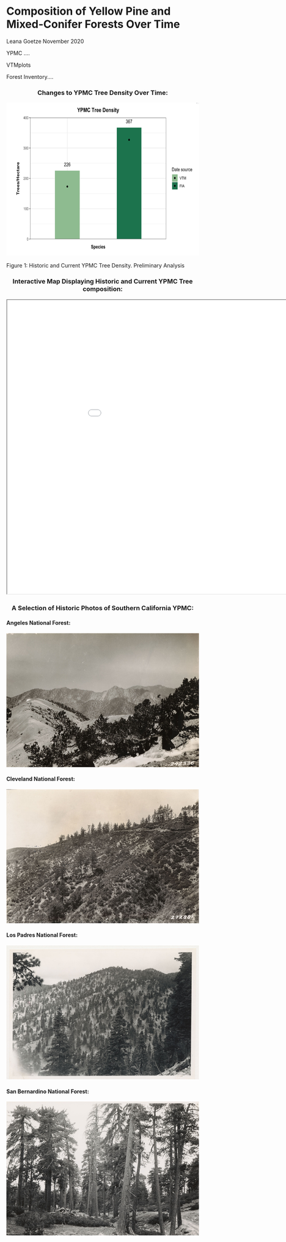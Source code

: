 # Composition of Yellow Pine and Mixed-Conifer Forests Over Time

Leana Goetze
November 2020

YPMC ....

VTMplots

Forest Inventory....

### <center>Changes to YPMC Tree Density Over Time:</center>

<center><img src="https://github.com/leanagoetze/ESM267-Goetze-webmap/blob/main/docs/pictures/Screen%20Shot%202020-11-11%20at%209.18.32%20AM.png?raw=true" height=400 width=600 /></center>

Figure 1: Historic and Current YPMC Tree Density. Preliminary Analysis 

### <center>Interactive Map Displaying Historic and Current YPMC Tree composition:</center>

<iframe src="assignment_2_mod/index.html" height=768 width=1024></iframe>

### <center>A Selection of Historic Photos of Southern California YPMC:</center>

#### Angeles National Forest:

<center><img src="https://github.com/leanagoetze/ESM267-Goetze-webmap/blob/main/docs/pictures/2638.jpeg?raw=true" height=350 width=550 /></center>

#### Cleveland National Forest:

<center><img src="https://github.com/leanagoetze/ESM267-Goetze-webmap/blob/main/docs/pictures/3083.jpeg?raw=true" height=350 width=550 /></center>

#### Los Padres National Forest:

<center><img src="https://github.com/leanagoetze/ESM267-Goetze-webmap/blob/main/docs/pictures/weislander-photo_orig.png?raw=true" height=350 width=550 /></center>

#### San Bernardino National Forest:

<center><img src="https://github.com/leanagoetze/ESM267-Goetze-webmap/blob/main/docs/pictures/0016.jpeg?raw=true" height=350 width=550 /></center>





